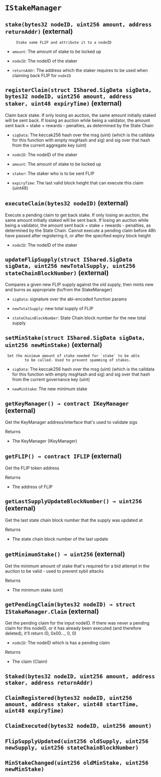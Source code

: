 # `IStakeManager`

## `stake(bytes32 nodeID, uint256 amount, address returnAddr)` (external)

         Stake some FLIP and attribute it to a nodeID

- `amount`:    The amount of stake to be locked up

- `nodeID`:    The nodeID of the staker

- `returnAddr`:    The address which the staker requires to be used
                     when claiming back FLIP for `nodeID`

## `registerClaim(struct IShared.SigData sigData, bytes32 nodeID, uint256 amount, address staker, uint48 expiryTime)` (external)

 Claim back stake. If only losing an auction, the same amount initially staked
         will be sent back. If losing an auction while being a validator,
         the amount sent back = stake + rewards - penalties, as determined by the State Chain

- `sigData`:   The keccak256 hash over the msg (uint) (which is the calldata
                 for this function with empty msgHash and sig) and sig over that hash
                 from the current aggregate key (uint)

- `nodeID`:    The nodeID of the staker

- `amount`:    The amount of stake to be locked up

- `staker`:    The staker who is to be sent FLIP

- `expiryTime`:   The last valid block height that can execute this claim (uint48)

## `executeClaim(bytes32 nodeID)` (external)

 Execute a pending claim to get back stake. If only losing an auction,
         the same amount initially staked will be sent back. If losing an
         auction while being a validator, the amount sent back = stake +
         rewards - penalties, as determined by the State Chain. Cannot execute a pending
         claim before 48h have passed after registering it, or after the specified
         expiry block height

- `nodeID`:    The nodeID of the staker

## `updateFlipSupply(struct IShared.SigData sigData, uint256 newTotalSupply, uint256 stateChainBlockNumber)` (external)

 Compares a given new FLIP supply against the old supply,
         then mints new and burns as appropriate (to/from the StakeManager)

- `sigData`:               signature over the abi-encoded function params

- `newTotalSupply`:        new total supply of FLIP

- `stateChainBlockNumber`: State Chain block number for the new total supply

## `setMinStake(struct IShared.SigData sigData, uint256 newMinStake)` (external)

     Set the minimum amount of stake needed for `stake` to be able
             to be called. Used to prevent spamming of stakes.

- `sigData`:   The keccak256 hash over the msg (uint) (which is the calldata
                 for this function with empty msgHash and sig) and sig over that hash
                 from the current governance key (uint)

- `newMinStake`:   The new minimum stake

## `getKeyManager() → contract IKeyManager` (external)

 Get the KeyManager address/interface that's used to validate sigs

Returns

- The KeyManager (IKeyManager)

## `getFLIP() → contract IFLIP` (external)

 Get the FLIP token address

Returns

- The address of FLIP

## `getLastSupplyUpdateBlockNumber() → uint256` (external)

 Get the last state chain block number that the supply was updated at

Returns

- The state chain block number of the last update

## `getMinimumStake() → uint256` (external)

 Get the minimum amount of stake that's required for a bid
         attempt in the auction to be valid - used to prevent sybil attacks

Returns

- The minimum stake (uint)

## `getPendingClaim(bytes32 nodeID) → struct IStakeManager.Claim` (external)

 Get the pending claim for the input nodeID. If there was never
         a pending claim for this nodeID, or it has already been executed
         (and therefore deleted), it'll return (0, 0x00..., 0, 0)

- `nodeID`:    The nodeID which is has a pending claim

Returns

- The claim (Claim)

## `Staked(bytes32 nodeID, uint256 amount, address staker, address returnAddr)`

## `ClaimRegistered(bytes32 nodeID, uint256 amount, address staker, uint48 startTime, uint48 expiryTime)`

## `ClaimExecuted(bytes32 nodeID, uint256 amount)`

## `FlipSupplyUpdated(uint256 oldSupply, uint256 newSupply, uint256 stateChainBlockNumber)`

## `MinStakeChanged(uint256 oldMinStake, uint256 newMinStake)`
